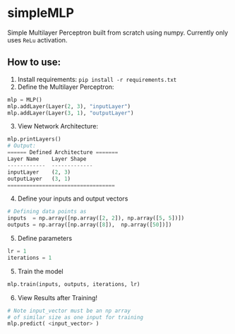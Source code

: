 # simpleMLP
Simple Multilayer Perceptron built from scratch using numpy.
Currently only uses `ReLu` activation.

## How to use:
1. Install requirements: `pip install -r requirements.txt`
2. Define the Multilayer Perceptron:
```python
mlp = MLP()
mlp.addLayer(Layer(2, 3), "inputLayer")
mlp.addLayer(Layer(3, 1), "outputLayer")
```
3. View Network Architecture:
```python
mlp.printLayers()
# Output:
====== Defined Architecture =======
Layer Name    Layer Shape
------------  -------------
inputLayer    (2, 3)
outputLayer   (3, 1)
==================================
```
4. Define your inputs and output vectors
```python
# Defining data points as 
inputs  = np.array([np.array([2, 2]), np.array([5, 5])])
outputs = np.array([np.array([8]),  np.array([50])])
```
5. Define parameters
```python
lr = 1
iterations = 1
```
5. Train the model
```python
mlp.train(inputs, outputs, iterations, lr)
```
6. View Results after Training!
```python
# Note input_vector must be an np array 
# of similar size as one input for training
mlp.predict( <input_vector> )
```
